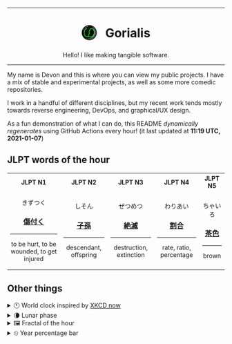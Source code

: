 ***

<h1 align="center">
<sub>
    <img src="readme/resources/avatar.png" height="36">
</sub>
&nbsp;
Gorialis
</h1>
<p align="center">
Hello! I like making tangible software.
</p>

***

My name is Devon and this is where you can view my public projects. I have a mix of stable and experimental projects, as well as some more comedic repositories.

I work in a handful of different disciplines, but my recent work tends mostly towards reverse engineering, DevOps, and graphical/UX design.

As a fun demonstration of what I can do, this README *dynamically regenerates* using GitHub Actions every hour! (it last updated at **11:19 UTC, 2021-01-07**)

<h2>JLPT words of the hour</h2>
<table>
    <tr>
        <th>JLPT N1</th>
        <th>JLPT N2</th>
        <th>JLPT N3</th>
        <th>JLPT N4</th>
        <th>JLPT N5</th>
    </tr>
    <tr>
        <td>
            <p align="center">きずつく</p>
            <h3 align="center"><b><a href="https://jisho.org/search/%E5%82%B7%E4%BB%98%E3%81%8F">傷付く</a></b></h3>
            <hr>
            <p align="center">to be hurt,<wbr> to be wounded,<wbr> to get injured</p>
        </td>
        <td>
            <p align="center">しそん</p>
            <h3 align="center"><b><a href="https://jisho.org/search/%E5%AD%90%E5%AD%AB">子孫</a></b></h3>
            <hr>
            <p align="center">descendant,<wbr> offspring</p>
        </td>
        <td>
            <p align="center">ぜつめつ</p>
            <h3 align="center"><b><a href="https://jisho.org/search/%E7%B5%B6%E6%BB%85">絶滅</a></b></h3>
            <hr>
            <p align="center">destruction,<wbr> extinction</p>
        </td>
        <td>
            <p align="center">わりあい</p>
            <h3 align="center"><b><a href="https://jisho.org/search/%E5%89%B2%E5%90%88">割合</a></b></h3>
            <hr>
            <p align="center">rate,<wbr> ratio,<wbr> percentage</p>
        </td>
        <td>
            <p align="center">ちゃいろ</p>
            <h3 align="center"><b><a href="https://jisho.org/search/%E8%8C%B6%E8%89%B2">茶色</a></b></h3>
            <hr>
            <p align="center">brown</p>
        </td>
    </tr>
</table>

<h2>Other things</h2>
<details>
<summary>🕚  World clock inspired by <a href="https://xkcd.com/now">XKCD now</a></summary>

> <img src="generated/now.png" width="512">

</details>
<details>
<summary>🌘 Lunar phase</summary>

The moon is approximately 82.61% through its phase (Waning Crescent).

</details>
<details>
<summary>&#x1f5bc; Fractal of the hour</summary>

> <img src="generated/fractal.png" width="512">

</details>
<details>
<summary>&#x23f2; Year percentage bar</summary>
<pre><code>2021 [▁▁▁▁▁▁▁▁▁▁▁▁▁▁▁▁▁▁▁▁] 1.77%</code></pre>
</details>
